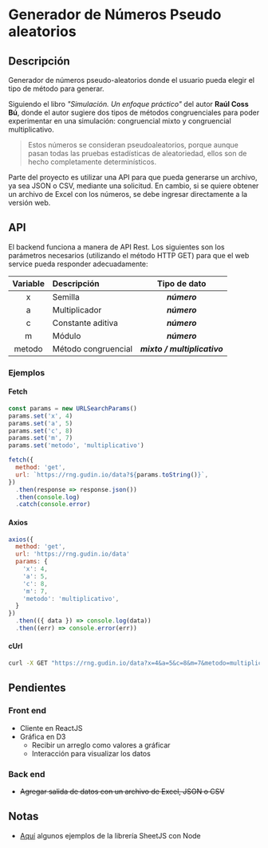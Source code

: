 # Generador de Números Pseudo aleatorios

## Descripción

Generador de números pseudo-aleatorios donde el usuario pueda elegir el tipo de método para generar.

Siguiendo el libro _"Simulación. Un enfoque práctico"_ del autor **Raúl Coss Bú**, donde el autor sugiere dos tipos de métodos congruenciales para poder experimentar en una simulación: congruencial mixto y congruencial multiplicativo.

> Estos números se consideran pseudoaleatorios, porque aunque pasan todas las pruebas estadísticas de aleatoriedad, ellos son de hecho completamente determinísticos.

Parte del proyecto es utilizar una API para que pueda generarse un archivo, ya sea JSON o CSV, mediante una solicitud. En cambio, si se quiere obtener un archivo de Excel con los números, se debe ingresar directamente a la versión web.

## API

El backend funciona a manera de API Rest. Los siguientes son los parámetros necesarios \(utilizando el método HTTP GET\) para que el web service pueda responder adecuadamente:

| Variable | Descripción | Tipo de dato |
| :---: | :--- | :---: |
| x | Semilla | _**número**_ |
| a | Multiplicador | _**número**_ |
| c | Constante aditiva | _**número**_ |
| m | Módulo | _**número**_ |
| metodo | Método congruencial | _**mixto / multiplicativo**_ |


### Ejemplos

#### Fetch

```javascript
const params = new URLSearchParams()
params.set('x', 4)
params.set('a', 5)
params.set('c', 8)
params.set('m', 7)
params.set('metodo', 'multiplicativo')

fetch({
  method: 'get',
  url: `https://rng.gudin.io/data?${params.toString()}`,
})
  .then(response => response.json())
  .then(console.log)
  .catch(console.error)
```

#### Axios

```javascript
axios({
  method: 'get',
  url: 'https://rng.gudin.io/data'
  params: {
    'x': 4,
    'a': 5,
    'c': 8,
    'm': 7,
    'metodo': 'multiplicativo',
  }
})
  .then(({ data }) => console.log(data))
  .then((err) => console.error(err))
```

#### cUrl

```sh
curl -X GET "https://rng.gudin.io/data?x=4&a=5&c=8&m=7&metodo=multiplicativo"
```

## Pendientes

### Front end

* Cliente en ReactJS
* Gráfica en D3
  * Recibir un arreglo como valores a gráficar
  * Interacción para visualizar los datos

### Back end

* ~~Agregar salida de datos con un archivo de Excel, JSON o CSV~~

## Notas

* [Aquí](https://github.com/SheetJS/js-xlsx/tree/master/demos/server) algunos ejemplos de la librería SheetJS con Node
